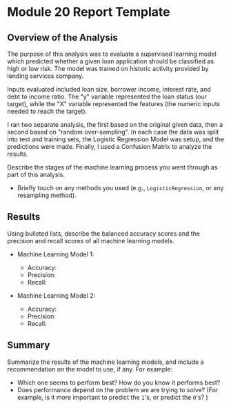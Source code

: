 # Module 20 Report Template

## Overview of the Analysis

The purpose of this analysis was to evaluate a supervised learning model which predicted whether a given loan application should be classified as high or low risk. The model was trained on historic activity provided by lending services company. 

Inputs evaluated included loan size, borrower income, interest rate, and debt to income ratio. The "y" variable represented the loan status (our target), while the "X" variable represented the features (the numeric inputs needed to reach the target).

I ran two separate analysis, the first based on the original given data, then a second based on "random over-sampling". In each case the data was split into test and training sets, the Logistic Regression Model was setup, and the predictions were made. Finally, I used a Confusion Matrix to analyze the results.


Describe the stages of the machine learning process you went through as part of this analysis.
* Briefly touch on any methods you used (e.g., `LogisticRegression`, or any resampling method).

## Results

Using bulleted lists, describe the balanced accuracy scores and the precision and recall scores of all machine learning models.

* Machine Learning Model 1:
  * Accuracy: 
  * Precision: 
  * Recall: 



* Machine Learning Model 2:
  * Accuracy: 
  * Precision: 
  * Recall: 


## Summary

Summarize the results of the machine learning models, and include a recommendation on the model to use, if any. For example:
* Which one seems to perform best? How do you know it performs best?
* Does performance depend on the problem we are trying to solve? (For example, is it more important to predict the `1`'s, or predict the `0`'s? )


